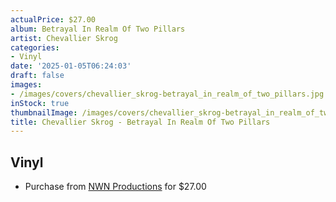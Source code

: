 ```yaml
---
actualPrice: $27.00
album: Betrayal In Realm Of Two Pillars
artist: Chevallier Skrog
categories:
- Vinyl
date: '2025-01-05T06:24:03'
draft: false
images:
- /images/covers/chevallier_skrog-betrayal_in_realm_of_two_pillars.jpg
inStock: true
thumbnailImage: /images/covers/chevallier_skrog-betrayal_in_realm_of_two_pillars-thumb.jpg
title: Chevallier Skrog - Betrayal In Realm Of Two Pillars
---
```


## Vinyl
* Purchase from [NWN Productions](http://shop.nwnprod.com/index.php?route=product/product&path=75&product_id=59186&sort=pd.name&order=ASC) for $27.00
